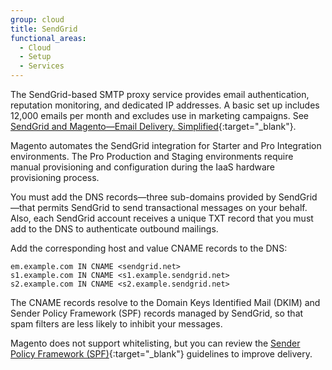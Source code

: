```yaml
---
group: cloud
title: SendGrid
functional_areas:
  - Cloud
  - Setup
  - Services
---
```


The SendGrid-based SMTP proxy service provides email authentication, reputation monitoring, and dedicated IP addresses. A basic set up includes 12,000 emails per month and excludes use in marketing campaigns. See [SendGrid and Magento—Email Delivery. Simplified](https://sendgrid.com/partners/magento/){:target="_blank"}.

Magento automates the SendGrid integration for Starter and Pro Integration environments. The Pro Production and Staging environments require manual provisioning and configuration during the IaaS hardware provisioning process.

You must add the DNS records—three sub-domains provided by SendGrid—that permits SendGrid to send transactional messages on your behalf. Also, each SendGrid account receives a unique TXT record that you must add to the DNS to authenticate outbound mailings.

Add the corresponding host and value CNAME records to the DNS:

```
em.example.com IN CNAME <sendgrid.net>
s1.example.com IN CNAME <s1.example.sendgrid.net>
s2.example.com IN CNAME <s2.example.sendgrid.net>
```

The CNAME records resolve to the Domain Keys Identified Mail (DKIM) and Sender Policy Framework (SPF) records managed by SendGrid, so that spam filters are less likely to inhibit your messages.

Magento does not support whitelisting, but you can review the [Sender Policy Framework (SPF)](https://sendgrid.com/docs/Glossary/spf.html){:target="_blank"} guidelines to improve delivery. 
